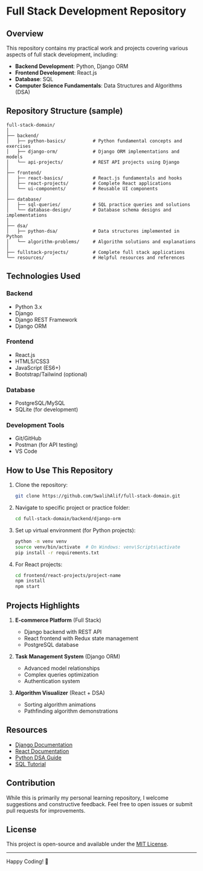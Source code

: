 # Full Stack Development Repository

## Overview
This repository contains my practical work and projects covering various aspects of full stack development, including:

- **Backend Development**: Python, Django ORM
- **Frontend Development**: React.js
- **Database**: SQL
- **Computer Science Fundamentals**: Data Structures and Algorithms (DSA)

## Repository Structure (sample)

```
full-stack-domain/
│
├── backend/
│   ├── python-basics/          # Python fundamental concepts and exercises
│   ├── django-orm/             # Django ORM implementations and models
│   └── api-projects/           # REST API projects using Django
│
├── frontend/
│   ├── react-basics/           # React.js fundamentals and hooks
│   ├── react-projects/         # Complete React applications
│   └── ui-components/          # Reusable UI components
│
├── database/
│   ├── sql-queries/            # SQL practice queries and solutions
│   └── database-design/        # Database schema designs and implementations
│
├── dsa/
│   ├── python-dsa/             # Data structures implemented in Python
│   └── algorithm-problems/     # Algorithm solutions and explanations
│
├── fullstack-projects/         # Complete full stack applications
└── resources/                  # Helpful resources and references
```

## Technologies Used

### Backend
- Python 3.x
- Django
- Django REST Framework
- Django ORM

### Frontend
- React.js
- HTML5/CSS3
- JavaScript (ES6+)
- Bootstrap/Tailwind (optional)

### Database
- PostgreSQL/MySQL
- SQLite (for development)

### Development Tools
- Git/GitHub
- Postman (for API testing)
- VS Code

## How to Use This Repository

1. Clone the repository:
   ```bash
   git clone https://github.com/SwalihAlif/full-stack-domain.git
   ```

2. Navigate to specific project or practice folder:
   ```bash
   cd full-stack-domain/backend/django-orm
   ```

3. Set up virtual environment (for Python projects):
   ```bash
   python -m venv venv
   source venv/bin/activate  # On Windows: venv\Scripts\activate
   pip install -r requirements.txt
   ```

4. For React projects:
   ```bash
   cd frontend/react-projects/project-name
   npm install
   npm start
   ```

## Projects Highlights

1. **E-commerce Platform** (Full Stack)
   - Django backend with REST API
   - React frontend with Redux state management
   - PostgreSQL database

2. **Task Management System** (Django ORM)
   - Advanced model relationships
   - Complex queries optimization
   - Authentication system

3. **Algorithm Visualizer** (React + DSA)
   - Sorting algorithm animations
   - Pathfinding algorithm demonstrations

## Resources

- [Django Documentation](https://docs.djangoproject.com/)
- [React Documentation](https://reactjs.org/docs/getting-started.html)
- [Python DSA Guide](https://realpython.com/python-data-structures/)
- [SQL Tutorial](https://www.w3schools.com/sql/)

## Contribution

While this is primarily my personal learning repository, I welcome suggestions and constructive feedback. Feel free to open issues or submit pull requests for improvements.

## License

This project is open-source and available under the [MIT License](LICENSE).

---

Happy Coding! 🚀